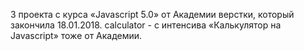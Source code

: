 3 проекта с курса «Javascript 5.0» от Академии верстки, который закончила 18.01.2018.
calculator - с интенсива «Калькулятор на Javascript» тоже от Академии.
